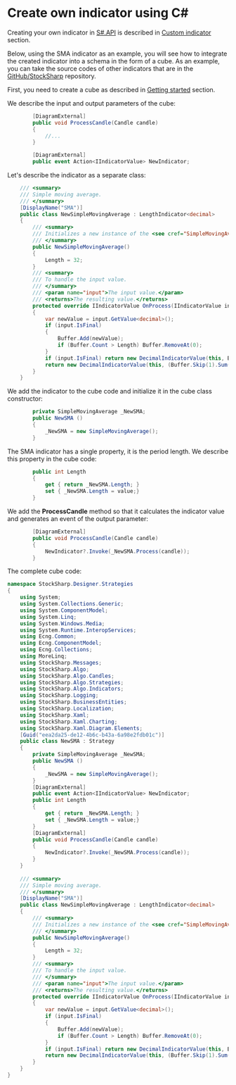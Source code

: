 # Create own indicator using C\#

Creating your own indicator in [S\#.API](StockSharpAbout.md) is described in [Custom indicator](IndicatorsCustom.md) section.

Below, using the SMA indicator as an example, you will see how to integrate the created indicator into a schema in the form of a cube. As an example, you can take the source codes of other indicators that are in the [GitHub\/StockSharp](https://github.com/StockSharp/StockSharp) repository.

First, you need to create a cube as described in [Getting started](Designer_Creation_element_containing_source_code.md) section.

We describe the input and output parameters of the cube:

```cs
		[DiagramExternal]
		public void ProcessCandle(Candle candle)
		{
            //...
		}
```
```cs
		[DiagramExternal]
		public event Action<IIndicatorValue> NewIndicator;
```

Let's describe the indicator as a separate class:

```cs
    /// <summary>
	/// Simple moving average.
	/// </summary>
	[DisplayName("SMA")]
	public class NewSimpleMovingAverage : LengthIndicator<decimal>
	{
		/// <summary>
		/// Initializes a new instance of the <see cref="SimpleMovingAverage"/>.
		/// </summary>
		public NewSimpleMovingAverage()
		{
			Length = 32;
		}
		/// <summary>
		/// To handle the input value.
		/// </summary>
		/// <param name="input">The input value.</param>
		/// <returns>The resulting value.</returns>
		protected override IIndicatorValue OnProcess(IIndicatorValue input)
		{
			var newValue = input.GetValue<decimal>();
			if (input.IsFinal)
			{
				Buffer.Add(newValue);
				if (Buffer.Count > Length) Buffer.RemoveAt(0);
			}
			if (input.IsFinal) return new DecimalIndicatorValue(this, Buffer.Sum() / Length);
			return new DecimalIndicatorValue(this, (Buffer.Skip(1).Sum() + newValue) / Length);
		}
	}
```

We add the indicator to the cube code and initialize it in the cube class constructor:

```cs
		private SimpleMovingAverage _NewSMA;
		public NewSMA ()
		{
			_NewSMA = new SimpleMovingAverage();
		}
```

The SMA indicator has a single property, it is the period length. We describe this property in the cube code:

```cs
		public int Length
		{
			get { return _NewSMA.Length; }
			set { _NewSMA.Length = value;}
		}
```

We add the **ProcessCandle** method so that it calculates the indicator value and generates an event of the output parameter:

```cs
		[DiagramExternal]
		public void ProcessCandle(Candle candle)
		{
			NewIndicator?.Invoke(_NewSMA.Process(candle));
		}
```

The complete cube code:

```cs
namespace StockSharp.Designer.Strategies
{
	using System;
	using System.Collections.Generic;
	using System.ComponentModel;
	using System.Linq;
	using System.Windows.Media;
	using System.Runtime.InteropServices;
	using Ecng.Common;
	using Ecng.ComponentModel;
	using Ecng.Collections;
	using MoreLinq;
	using StockSharp.Messages;
	using StockSharp.Algo;
	using StockSharp.Algo.Candles;
	using StockSharp.Algo.Strategies;
	using StockSharp.Algo.Indicators;
	using StockSharp.Logging;
	using StockSharp.BusinessEntities;
	using StockSharp.Localization;
	using StockSharp.Xaml;
	using StockSharp.Xaml.Charting;
	using StockSharp.Xaml.Diagram.Elements;
	[Guid("eea2da25-de12-4b6c-b43a-6a98e2fdb01c")]
	public class NewSMA : Strategy
	{
		private SimpleMovingAverage _NewSMA;
		public NewSMA ()
		{
			_NewSMA = new SimpleMovingAverage();
		}
		[DiagramExternal]
		public event Action<IIndicatorValue> NewIndicator;
		public int Length
		{
			get { return _NewSMA.Length; }
			set { _NewSMA.Length = value;}
		}
		[DiagramExternal]
		public void ProcessCandle(Candle candle)
		{
			NewIndicator?.Invoke(_NewSMA.Process(candle));
		}
	}
	
	/// <summary>
	/// Simple moving average.
	/// </summary>
	[DisplayName("SMA")]
	public class NewSimpleMovingAverage : LengthIndicator<decimal>
	{
		/// <summary>
		/// Initializes a new instance of the <see cref="SimpleMovingAverage"/>.
		/// </summary>
		public NewSimpleMovingAverage()
		{
			Length = 32;
		}
		/// <summary>
		/// To handle the input value.
		/// </summary>
		/// <param name="input">The input value.</param>
		/// <returns>The resulting value.</returns>
		protected override IIndicatorValue OnProcess(IIndicatorValue input)
		{
			var newValue = input.GetValue<decimal>();
			if (input.IsFinal)
			{
				Buffer.Add(newValue);
				if (Buffer.Count > Length) Buffer.RemoveAt(0);
			}
			if (input.IsFinal) return new DecimalIndicatorValue(this, Buffer.Sum() / Length);
			return new DecimalIndicatorValue(this, (Buffer.Skip(1).Sum() + newValue) / Length);
		}
	}
}
```
